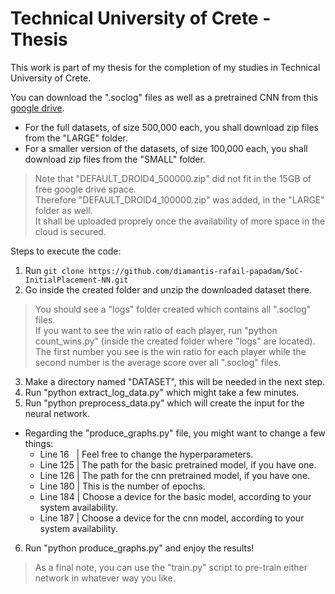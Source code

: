 # Technical University of Crete - Thesis
This work is part of my thesis for the completion of my studies in Technical University of Crete.

You can download the ".soclog" files as well as a pretrained CNN from this [google drive](https://drive.google.com/drive/folders/1y3_COABOSd1N7PeNLltROEFipIch7THJ).
- For the full datasets, of size 500,000 each, you shall download zip files from the "LARGE" folder.
- For a smaller version of the datasets, of size 100,000 each, you shall download zip files from the "SMALL" folder.

> Note that "DEFAULT_DROID4_500000.zip" did not fit in the 15GB of free google drive space.  
> Therefore "DEFAULT_DROID4_100000.zip" was added, in the "LARGE" folder as well.  
> It shall be uploaded proprely once the availability of more space in the cloud is secured.

Steps to execute the code:
1. Run `git clone https://github.com/diamantis-rafail-papadam/SoC-InitialPlacement-NN.git`
2. Go inside the created folder and unzip the downloaded dataset there.
> You should see a "logs" folder created which contains all ".soclog" files.  
> If you want to see the win ratio of each player, run "python count_wins.py" (inside the created folder where "logs" are located).  
> The first number you see is the win ratio for each player while the second number is the average score over all ".soclog" files.
3. Make a directory named "DATASET", this will be needed in the next step.
4. Run "python extract_log_data.py" which might take a few minutes.
5. Run "python preprocess_data.py" which will create the input for the neural network.
- Regarding the "produce_graphs.py" file, you might want to change a few things:
  - Line 16 &nbsp; | Feel free to change the hyperparameters.
  - Line 125 | The path for the basic pretrained model, if you have one.
  - Line 126 | The path for the cnn pretrained model, if you have one.
  - Line 180 | This is the number of epochs.
  - Line 184 | Choose a device for the basic model, according to your system availability.
  - Line 187 | Choose a device for the cnn model, according to your system availability.
6. Run "python produce_graphs.py" and enjoy the results!

> As a final note, you can use the "train.py" script to pre-train either network in whatever way you like.
